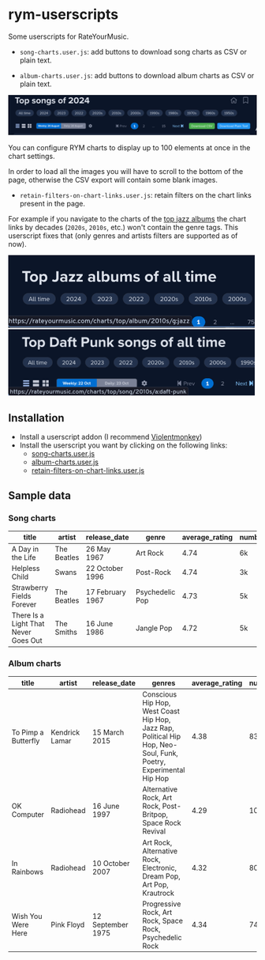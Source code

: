 # rym-userscripts

Some userscripts for RateYourMusic.

- `song-charts.user.js`: add buttons to download song charts as CSV or plain text.

- `album-charts.user.js`: add buttons to download album charts as CSV or plain text.

![preview](docs/userscript_buttons.png)

You can configure RYM charts to display up to 100 elements at once in the chart settings.

In order to load all the images you will have to scroll to the bottom of the page, otherwise the CSV export will contain some blank images.

- `retain-filters-on-chart-links.user.js`: retain filters on the chart links present in the page.

For example if you navigate to the charts of the [top jazz albums](https://rateyourmusic.com/charts/top/album/all-time/g:jazz/) the chart links by decades (`2020s`, `2010s`, etc.) won't contain the genre tags. This userscript fixes that (only genres and artists filters are supported as of now).

<a href="docs/userscript_genre_filter_retained.png"><img src="docs/userscript_genre_filter_retained.png" width="500"/></a>
<a href="docs/userscript_artist_filter_retained.png"><img src="docs/userscript_artist_filter_retained.png" width="500"/></a>

## Installation

- Install a userscript addon (I recommend [Violentmonkey](https://violentmonkey.github.io/))
- Install the userscript you want by clicking on the following links:
  - [song-charts.user.js](https://github.com/dbeley/rym-userscripts/raw/main/song-charts.user.js)
  - [album-charts.user.js](https://github.com/dbeley/rym-userscripts/raw/main/album-charts.user.js)
  - [retain-filters-on-chart-links.user.js](https://github.com/dbeley/rym-userscripts/raw/main/retain-filters-on-chart-links.user.js)

## Sample data

### Song charts


| title | artist | release_date | genre | average_rating | number_of_ratings | image_url |
| --- | --- | --- | --- | --- | --- | --- |
| A Day in the Life | The Beatles |	26 May 1967 | Art Rock | 4.74 |	6k | https://e.snmc.io/i/300/s/17e154620068ef6923a4fc7abbdfc3e8/10941490/The%20Beatles%20-%20Sgt_%20Pepper's%20Lonely%20Hearts%20Club%20Band%2C%20Cover%20art.jpeg |
| Helpless Child | Swans | 22 October 1996 | Post-Rock | 4.74 | 3k | https://e.snmc.io/i/300/s/742b19a60e882643737cdde408788ceb/1868623/Swans%20-%20Soundtracks%20for%20the%20Blind%2C%20Cover%20art.jpeg |
| Strawberry Fields Forever | The Beatles | 17 February 1967 | Psychedelic Pop | 4.73 | 5k | https://e.snmc.io/i/300/s/22b07b0f5428621d5952e23e7800022d/5770162/The%20Beatles%20-%20Magical%20Mystery%20Tour%2C%20Cover%20art.jpeg |
| There Is a Light That Never Goes Out | The Smiths | 16 June 1986 | Jangle Pop | 4.72 | 5k | https://e.snmc.io/i/300/s/21bcf64f8478a3bb189c5ebb8f326068/12056415/The%20Smiths%20-%20The%20Queen%20Is%20Dead%2C%20Cover%20art.png |


### Album charts

| title | artist | release_date | genres | average_rating | number_of_votes | number_of_reviews | image_url |
| --- | --- | --- | --- | --- | --- | --- | --- |
| To Pimp a Butterfly | Kendrick Lamar | 15 March 2015 | Conscious Hip Hop, West Coast Hip Hop, Jazz Rap, Political Hip Hop, Neo-Soul, Funk, Poetry, Experimental Hip Hop | 4.38 | 83k | 769 | https://e.snmc.io/i/300/s/24619d37493bde1cc35d160e31d170ae/8121875/Kendrick%20Lamar%20-%20To%20Pimp%20a%20Butterfly%2C%20Cover%20art.jpeg |
| OK Computer | Radiohead | 16 June 1997 | Alternative Rock, Art Rock, Post-Britpop, Space Rock Revival | 4.29 | 107k | 2k | https://e.snmc.io/i/300/s/4b89c6190a18ed4c06d8068c556a5f9e/11993756/Radiohead%20-%20OK%20Computer%2C%20Cover%20art.jpeg |
| In Rainbows | Radiohead | 10 October 2007 | Art Rock, Alternative Rock, Electronic, Dream Pop, Art Pop, Krautrock | 4.32 | 80k | 949 | https://e.snmc.io/i/300/s/9b1e5b9f0d61d7177b42c31fb881fdc7/5914164/Radiohead%20-%20In%20Rainbows%2C%20Cover%20art.jpeg |
| Wish You Were Here | Pink Floyd | 12 September 1975 | Progressive Rock, Art Rock, Space Rock, Psychedelic Rock | 4.34 | 74k | 1k | https://e.snmc.io/i/300/s/be389a69a7e6c54e4643f81fa57f3478/4184635/Pink%20Floyd%20-%20Wish%20You%20Were%20Here%2C%20Cover%20art.png |
